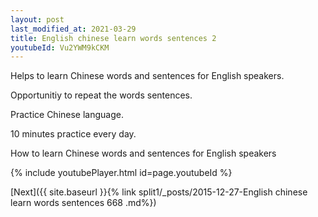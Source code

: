 ```yaml
---
layout: post
last_modified_at: 2021-03-29
title: English chinese learn words sentences 2 
youtubeId: Vu2YWM9kCKM
---
```

 
 
Helps to learn Chinese words and sentences for English speakers.

Opportunitiy to repeat the words sentences. 

Practice Chinese language. 
 
10 minutes practice every day. 
 
How to learn Chinese words and sentences for English speakers 
 
{% include youtubePlayer.html id=page.youtubeId %}
 
 
[Next]({{ site.baseurl }}{% link  split1/_posts/2015-12-27-English chinese learn words sentences 668 .md%})
 
